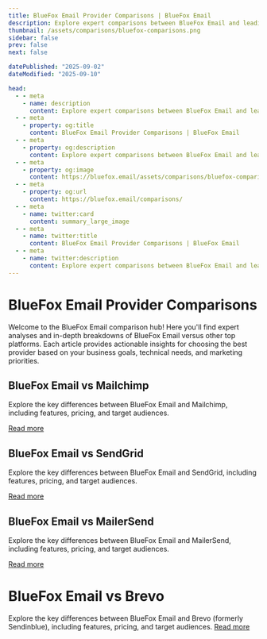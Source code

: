 ```yaml
---
title: BlueFox Email Provider Comparisons | BlueFox Email
description: Explore expert comparisons between BlueFox Email and leading email marketing platforms, covering design, infrastructure, pricing, and key features.
thumbnail: /assets/comparisons/bluefox-comparisons.png
sidebar: false
prev: false
next: false

datePublished: "2025-09-02"
dateModified: "2025-09-10"

head:
  - - meta
    - name: description
      content: Explore expert comparisons between BlueFox Email and leading email marketing platforms, covering design, infrastructure, pricing, and key features.
  - - meta
    - property: og:title
      content: BlueFox Email Provider Comparisons | BlueFox Email
  - - meta
    - property: og:description
      content: Explore expert comparisons between BlueFox Email and leading email marketing platforms, covering design, infrastructure, pricing, and key features.
  - - meta
    - property: og:image
      content: https://bluefox.email/assets/comparisons/bluefox-comparisons.png
  - - meta
    - property: og:url
      content: https://bluefox.email/comparisons/
  - - meta
    - name: twitter:card
      content: summary_large_image
  - - meta
    - name: twitter:title
      content: BlueFox Email Provider Comparisons | BlueFox Email
  - - meta
    - name: twitter:description
      content: Explore expert comparisons between BlueFox Email and leading email marketing platforms, covering design, infrastructure, pricing, and key features.
---
```


# BlueFox Email Provider Comparisons

Welcome to the BlueFox Email comparison hub! Here you'll find expert analyses and in-depth breakdowns of BlueFox Email versus other top platforms. Each article provides actionable insights for choosing the best provider based on your business goals, technical needs, and marketing priorities.

## BlueFox Email vs Mailchimp

Explore the key differences between BlueFox Email and Mailchimp, including features, pricing, and target audiences.

[Read more](./bluefox-vs-mailchimp)

## BlueFox Email vs SendGrid

Explore the key differences between BlueFox Email and SendGrid, including features, pricing, and target audiences.

[Read more](./bluefox-vs-sendgrid)

## BlueFox Email vs MailerSend

Explore the key differences between BlueFox Email and MailerSend, including features, pricing, and target audiences.

[Read more](./bluefox-vs-mailersend)

# BlueFox Email vs Brevo

Explore the key differences between BlueFox Email and Brevo (formerly Sendinblue), including features, pricing, and target audiences.
[Read more](./bluefox-vs-brevo)

<style>
a[href^="/comparisons/"] {
  color: #13B0EE;
  text-decoration: none;
}

a[href^="/comparisons/"]:hover {
  text-decoration: underline;
  opacity: 0.9;
}
</style>
